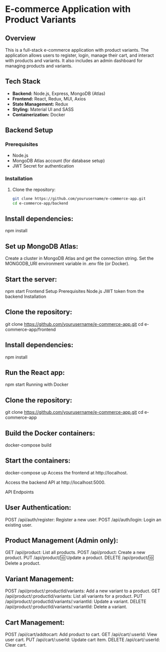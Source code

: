 # E-commerce Application with Product Variants

## Overview
This is a full-stack e-commerce application with product variants. The application allows users to register, login, manage their cart, and interact with products and variants. It also includes an admin dashboard for managing products and variants.

## Tech Stack
- **Backend:** Node.js, Express, MongoDB (Atlas)
- **Frontend:** React, Redux, MUI, Axios
- **State Management:** Redux
- **Styling:** Material UI and SASS
- **Containerization:** Docker

## Backend Setup

### Prerequisites
- Node.js
- MongoDB Atlas account (for database setup)
- JWT Secret for authentication

### Installation
1. Clone the repository:
   ```bash
   git clone https://github.com/yourusername/e-commerce-app.git
   cd e-commerce-app/backend
## Install dependencies:

npm install

## Set up MongoDB Atlas:

Create a cluster in MongoDB Atlas and get the connection string.
Set the MONGODB_URI environment variable in .env file (or Docker).

## Start the server:


npm start
Frontend Setup
Prerequisites
Node.js
JWT token from the backend
Installation
## Clone the repository:


git clone https://github.com/yourusername/e-commerce-app.git
cd e-commerce-app/frontend
## Install dependencies:


npm install
## Run the React app:


npm start
Running with Docker
## Clone the repository:


git clone https://github.com/yourusername/e-commerce-app.git
cd e-commerce-app
## Build the Docker containers:
docker-compose build
## Start the containers:


docker-compose up
Access the frontend at http://localhost.

Access the backend API at http://localhost:5000.

API Endpoints
## User Authentication:

POST /api/auth/register: Register a new user.
POST /api/auth/login: Login an existing user.
## Product Management (Admin only):

GET /api/product: List all products.
POST /api/product: Create a new product.
PUT /api/product/:id: Update a product.
DELETE /api/product/:id: Delete a product.
## Variant Management:

POST /api/product/:productId/variants: Add a new variant to a product.
GET /api/product/:productId/variants: List all variants for a product.
PUT /api/product/:productId/variants/:variantId: Update a variant.
DELETE /api/product/:productId/variants/:variantId: Delete a variant.
## Cart Management:

POST /api/cart/addtocart: Add product to cart.
GET /api/cart/:userId: View user cart.
PUT /api/cart/:userId: Update cart item.
DELETE /api/cart/:userId: Clear cart.
